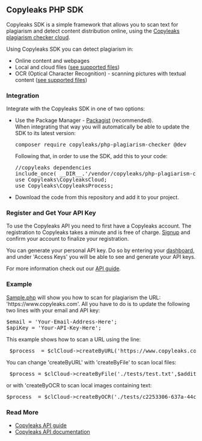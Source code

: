 <h2>Copyleaks PHP SDK</h2>
<p>
Copyleaks SDK is a simple framework that allows you to scan text for plagiarism and detect content distribution online, using the <a href="https://copyleaks.com">Copyleaks plagiarism checker cloud</a>.
</p>
<p>
Using Copyleaks SDK you can detect plagiarism in:  
<ul>
<li>Online content and webpages</li>
<li>Local and cloud files (<a href="https://api.copyleaks.com/Documentation/TechnicalSpecifications/#non-textual-formats">see supported files</a>)</li>
<li>OCR (Optical Character Recognition) - scanning pictures with textual content (<a href="https://api.copyleaks.com/Documentation/TechnicalSpecifications/#ocr-formats">see supported files</a>)</li>
</ul>
</p>
<h3>Integration</h3>
<p>Integrate with the Copyleaks SDK in one of two options:</p>
<ul>
<li>Use the Package Manager - <a href="https://packagist.org/packages/copyleaks/php-plagiarism-checker">Packagist</a> (recommended).
  <br>
  When integrating that way you will automatically be able to update the SDK to its latest version:
<pre>
composer require copyleaks/php-plagiarism-checker @dev
</pre>
Following that, in order to use the SDK, add this to your code:
<pre>
//copyleaks dependencies 
include_once( __DIR__.'/vendor/copyleaks/php-plagiarism-checker/autoload.php');
use Copyleaks\CopyleaksCloud;
use Copyleaks\CopyleaksProcess;
</pre>
</li>
<li>Download the code from this repository and add it to your project.
</ul>
<h3>Register and Get Your API Key</h3>
 <p>To use the Copyleaks API you need to first have a Copyleaks account. The registration to Copyleaks takes a minute and is free of charge. <a href="https://copyleaks.com/Account/Register">Signup</a> and confirm your account to finalize your registration. </p>
 <p>You can generate your personal API key. Do so by entering your <a href="https://api.copyleaks.com/Home/Dashboard">dashboard</a>, and under 'Access Keys' you will be able to see and generate your API keys.</p>
 <p>For more information check out our <a href="https://api.copyleaks.com/Guides/HowToUse">API guide</a>.</p>
<h3>Example</h3>
<p><a href="https://github.com/Copyleaks/PHP-Plagiarism-Checker/blob/master/example.php">Sample.php</a> will show you how to scan for plagiarism the URL: 'https://www.copyleaks.com'. All you have to do is to update the following two lines with your email and API key:
</p>
<pre>
$email = 'Your-Email-Address-Here';
$apiKey = 'Your-API-Key-Here';
</pre>

<p>This example shows how to scan a URL using the line:</p>
<pre> $process  = $clCloud->createByURL('https://www.copyleaks.com',$additionalHeaders); </pre>
<p>You can change 'createByURL' with 'createByFile' to scan local files:</p>
<pre> $process = $clCloud->createByFile('./tests/test.txt',$additionalHeaders); </pre>
<p>or with 'createByOCR to scan local images containing text:</p>
<pre>$process  = $clCloud->createByOCR('./tests/c2253306-637a-44c3-8fe0-e0b5d237da32.jpg','English',$additionalHeaders);</pre>
<h3>Read More</h3>
<ul>
<li><a href="https://api.copyleaks.com/Guides/HowToUse">Copyleaks API guide</a></li>
<li><a href="https://api.copyleaks.com/Documentation">Copyleaks API documentation</a></li>
</ul>

